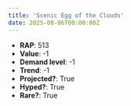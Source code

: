 ```yaml
---
title: 'Scenic Egg of the Clouds'
date: 2025-08-06T00:00:00Z
---
```

- **RAP**: 513
- **Value**: -1
- **Demand level**: -1
- **Trend**: -1
- **Projected?**: True
- **Hyped?**: True
- **Rare?**: True
